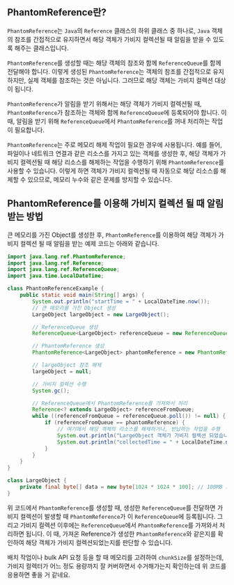 ## PhantomReference란?

`PhantomReference`는 `Java`의 `Reference` 클래스의 하위 클래스 중 하나로, `Java` 객체의 참조를 간접적으로 유지하면서 해당 객체가 가비지 컬렉션될 때 알림을 받을 수 있도록 해주는 클래스입니다.

`PhantomReference`를 생성할 때는 해당 객체의 참조와 함께 `ReferenceQueue`를 함께 전달해야 합니다. 이렇게 생성된 `PhantomReference`는 객체의 참조를 간접적으로 유지하지만, 실제 객체를 참조하는 것은 아닙니다. 그러므로 해당 객체는 가비지 컬렉션 대상이 됩니다.

`PhantomReference`가 알림을 받기 위해서는 해당 객체가 가비지 컬렉션될 때, `PhantomReference`가 참조하는 객체와 함께 `ReferenceQueue`에 등록되어야 합니다. 이 때, 알림을 받기 위해 `ReferenceQueue`에서 `PhantomReference`를 꺼내 처리하는 작업이 필요합니다.

`PhantomReference`는 주로 메모리 해제 작업이 필요한 경우에 사용됩니다. 예를 들어, 파일이나 네트워크 연결과 같은 리소스를 가지고 있는 객체를 생성한 후, 해당 객체가 가비지 컬렉션될 때 해당 리소스를 해제하는 작업을 수행하기 위해 `PhantomReference`를 사용할 수 있습니다. 이렇게 하면 객체가 가비지 컬렉션될 때 자동으로 해당 리소스를 해제할 수 있으므로, 메모리 누수와 같은 문제를 방지할 수 있습니다.

## PhantomReference를 이용해 가비지 컬렉션 될 때 알림 받는 방법

큰 메모리를 가진 Object를 생성한 후, `PhantomReference`를 이용하여 해당 객체가 가비지 컬렉션 될 때 알림을 받는 예제 코드는 아래와 같습니다.

```java
import java.lang.ref.PhantomReference;
import java.lang.ref.Reference;
import java.lang.ref.ReferenceQueue;
import java.time.LocalDateTime;

class PhantomReferenceExample {
    public static void main(String[] args) {
        System.out.println("startTime = " + LocalDateTime.now());
        // 큰 메모리를 가진 Object 생성
        LargeObject largeObject = new LargeObject();

        // ReferenceQueue 생성
        ReferenceQueue<LargeObject> referenceQueue = new ReferenceQueue<>();

        // PhantomReference 생성
        PhantomReference<LargeObject> phantomReference = new PhantomReference<>(largeObject, referenceQueue);

        // largeObject 참조 해제
        largeObject = null;

        // 가비지 컬렉션 수행
        System.gc();

        // ReferenceQueue에서 PhantomReference를 가져와서 처리
        Reference<? extends LargeObject> referenceFromQueue;
        while ((referenceFromQueue = referenceQueue.poll()) != null) {
            if (referenceFromQueue == phantomReference) {
                // 여기에서 해당 객체의 리소스를 해제하거나, 반납하는 작업을 수행
                System.out.println("LargeObject 객체가 가비지 컬렉션 되었습니다.");
                System.out.println("collectedTime = " + LocalDateTime.now());
            }
        }
    }
}

class LargeObject {
    private final byte[] data = new byte[1024 * 1024 * 100]; // 100MB 크기의 배열
}
```

위 코드에서 `PhantomReference`를 생성할 때, 생성한 `ReferenceQueue`를 전달하면 가비지 컬렉션이 발생할 때 `PhantomReference`가 이 `ReferenceQueue`에 등록됩니다. 그리고 가비지 컬렉션 이후에는 `ReferenceQueue`에서 `PhantomReference`를 가져와서 처리하면 됩니다. 이 때, 가져온 Reference가 생성한 `PhantomReference`와 같은지를 확인하여 해당 객체가 가비지 컬렉션되었는지를 판단할 수 있습니다.

배치 작업이나 bulk API 요청 등을 할 때 메모리를 고려하여 `chunkSize`를 설정하는데, 가비지 컬렉터가 어느 정도 용량까지 잘 커버하면서 수거해가는지 확인하는데 위 코드를 응용하면 좋을 거 같네요.